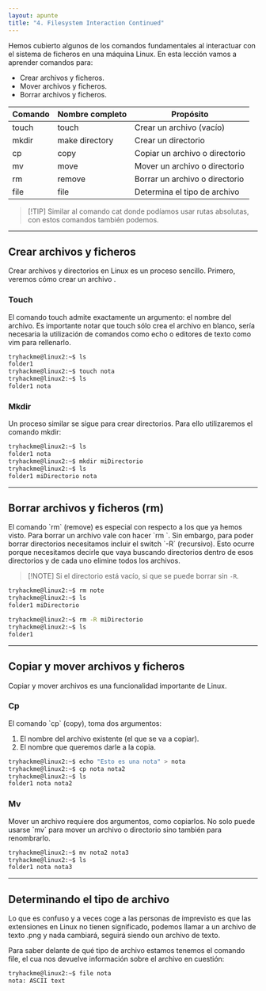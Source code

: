 ```yaml
---
layout: apunte
title: "4. Filesystem Interaction Continued"
---
```


Hemos cubierto algunos de los comandos fundamentales al interactuar con el sistema de ficheros en una máquina Linux. En esta lección vamos a aprender comandos para:

- Crear archivos y ficheros.
- Mover archivos y ficheros.
- Borrar archivos y ficheros.

| Comando | Nombre completo | Propósito                      |
| ------- | --------------- | ------------------------------ |
| touch   | touch           | Crear un archivo (vacío)       |
| mkdir   | make directory  | Crear un directorio            |
| cp      | copy            | Copiar un archivo o directorio |
| mv      | move            | Mover un archivo o directorio  |
| rm      | remove          | Borrar un archivo o directorio |
| file    | file            | Determina el tipo de archivo   |

>[!TIP] Similar al comando cat donde podíamos usar rutas absolutas, con estos comandos también podemos.

----------------------------
<h2>Crear archivos y ficheros</h2>
Crear archivos y directorios en Linux es un proceso sencillo. Primero, veremos cómo crear un archivo .
<h3>Touch</h3>
El comando touch admite exactamente un argumento: el nombre del archivo. Es importante notar que touch sólo crea el archivo en blanco, sería necesaria la utilización de comandos como echo o editores de texto como vim para rellenarlo.

```bash
tryhackme@linux2:~$ ls
folder1
tryhackme@linux2:~$ touch nota
tryhackme@linux2:~$ ls
folder1 nota
```

<h3>Mkdir</h3>
Un proceso similar se sigue para crear directorios. Para ello utilizaremos el comando mkdir:

```bash
tryhackme@linux2:~$ ls
folder1 nota
tryhackme@linux2:~$ mkdir miDirectorio
tryhackme@linux2:~$ ls
folder1 miDirectorio nota
```

-------------------------
<h2>Borrar archivos y ficheros (rm)</h2>
El comando `rm` (remove) es especial con respecto a los que ya hemos visto. Para borrar un archivo vale con hacer `rm <nombre_del_archivo>`. Sin embargo, para poder borrar directorios necesitamos incluir el switch `-R` (recursivo). Esto ocurre porque necesitamos decirle que vaya buscando directorios dentro de esos directorios y de cada uno elimine todos los archivos.

>[!NOTE] Si el directorio está vacío, si que se puede borrar sin `-R`.

```bash
tryhackme@linux2:~$ rm note
tryhackme@linux2:~$ ls
folder1 miDirectorio
```

```bash
tryhackme@linux2:~$ rm -R miDirectorio
tryhackme@linux2:~$ ls
folder1
```

------------------------
<h2>Copiar y mover archivos y ficheros</h2>
Copiar y mover archivos es una funcionalidad importante de Linux.
<h3>Cp</h3>
El comando `cp` (copy), toma dos argumentos:

1. El nombre del archivo existente (el que se va a copiar).
2. El nombre que queremos darle a la copia.

```bash
tryhackme@linux2:~$ echo "Esto es una nota" > nota
tryhackme@linux2:~$ cp nota nota2
tryhackme@linux2:~$ ls
folder1 nota nota2
```

<h3>Mv</h3>
Mover un archivo requiere dos argumentos, como copiarlos. No solo puede usarse `mv` para mover un archivo o directorio sino también para renombrarlo.

```bash
tryhackme@linux2:~$ mv nota2 nota3
tryhackme@linux2:~$ ls
folder1 nota nota3
```

----------------------------
<h2>Determinando el tipo de archivo</h2>
Lo que es confuso y a veces coge a las personas de imprevisto es que las extensiones en Linux no tienen significado, podemos llamar a un archivo de texto .png y nada cambiará, seguirá siendo oun archivo de texto. 

Para saber delante de qué tipo de archivo estamos tenemos el comando file, el cua nos devuelve información sobre el archivo en cuestión:

```bash
tryhackme@linux2:~$ file nota
nota: ASCII text
```
